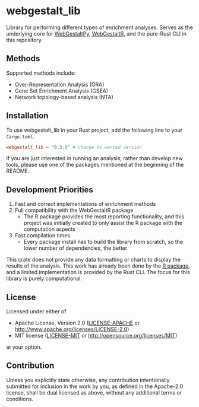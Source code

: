 # webgestalt_lib

Library for performing different types of enrichment analyses. Serves as the underlying core for [WebGestaltPy](https://github.com/bzhanglab/webgestaltpy), [WebGestaltR](https://github.com/bzhanglab/webgestaltr), and the pure-Rust CLI in this repository.

## Methods

Supported methods include:

- Over-Representation Analysis (ORA)
- Gene Set Enrichment Analysis (GSEA)
- Network topology-based analysis (NTA)

## Installation

To use webgestalt_lib in your Rust project, add the following line to your `Cargo.toml`.

```toml
webgestalt_lib = "0.3.0" # change to wanted version
```

If you are just interested in running an analysis, rather than develop new tools, please use one of the packages mentioned at the beginning of the README.

## Development Priorities

1. Fast and correct implementations of enrichment methods
2. Full compatibility with the WebGestaltR package
   - The R package provides the most reporting functionality, and this project was initially created to only assist the R package with the computation aspects
3. Fast compilation times
   - Every package install has to build the library from scratch, so the lower number of dependencies, the better

This crate does not provide any data formatting or charts to display the results of the analysis. This work has already been done by the [R package](https://github.com/bzhanglab/webgestaltr), and a limited implementation is provided by the Rust CLI. The focus for this library is purely computational.

## License

Licensed under either of

 * Apache License, Version 2.0
   ([LICENSE-APACHE](LICENSE-APACHE) or http://www.apache.org/licenses/LICENSE-2.0)
 * MIT license
   ([LICENSE-MIT](LICENSE-MIT) or http://opensource.org/licenses/MIT)

at your option.

## Contribution

Unless you explicitly state otherwise, any contribution intentionally submitted
for inclusion in the work by you, as defined in the Apache-2.0 license, shall be
dual licensed as above, without any additional terms or conditions.
